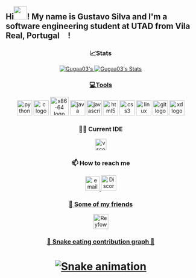 <h2 align="left">Hi<img src="https://emojis.slackmojis.com/emojis/images/1577305505/7373/hand_wave.gif?1577305505" width="35" />! My name is Gustavo Silva and I'm a software engineering student at UTAD from <b>Vila Real, Portugal</b> <img src="https://user-images.githubusercontent.com/107275079/215307237-c38ad7fe-6c2b-49cd-a3f9-91b42b36ccf4.png" width="17" />!</h2>

<div align="center">
  
  ### 📈Stats
  
  <a href="https://github.com/Gugaa03/Gugaa03">
    <img src="https://github-readme-stats.vercel.app/api?username=Gugaa03&show_icons=true&line_height=20&count_private=true&title_color=8c1aff&text_color=ffffff&bg_color=1d1f21&border_color=000000" alt="Gugaa03's"/>
  </a>
  <a href=https://github.com/Gugaa03/Gugaa03">
    <img src="https://github-readme-stats.vercel.app/api/top-langs/?username=Gugaa03&layout=compact&title_color=8c1aff&text_color=ffffff&bg_color=1d1f21&border_color=000000&langs_count=6" alt="Gugaa03's Stats"/>
    
   ### 💻Tools 
    
  </a>
  <img src="https://cdn.jsdelivr.net/gh/devicons/devicon/icons/python/python-original.svg" height='40' alt="python logo"  />
  <img src="https://cdn.jsdelivr.net/gh/devicons/devicon/icons/c/c-original.svg" height='40' alt="c logo"  />
  <img src="https://user-images.githubusercontent.com/5421823/62779159-4cf76880-baaa-11e9-8318-e20a1aaa913a.png" height='49' alt="x86-64 logo"  />
  <img src="https://cdn.jsdelivr.net/gh/devicons/devicon/icons/java/java-original.svg" height='40' alt="java logo"  />
  <img src="https://cdn.jsdelivr.net/gh/devicons/devicon/icons/javascript/javascript-original.svg" height='40' alt="javascript logo"  />
  <img src="https://cdn.jsdelivr.net/gh/devicons/devicon/icons/html5/html5-original.svg" height='40' alt="html5 logo"  />
  <img src="https://cdn.jsdelivr.net/gh/devicons/devicon/icons/css3/css3-original.svg" height='40' alt="css3 logo"  />
  <img src="https://cdn.jsdelivr.net/gh/devicons/devicon/icons/linux/linux-original.svg" height='40' alt="linux logo"  />
  <img src="https://cdn.jsdelivr.net/gh/devicons/devicon/icons/git/git-original.svg" height='40' alt="git logo"  />
  <img src="https://cdn.jsdelivr.net/gh/devicons/devicon/icons/xd/xd-plain.svg" height='40' alt="xd logo"  />
  </a>
  
  ### 👨‍💻 Current IDE
  
  <img src='https://cdn.jsdelivr.net/gh/devicons/devicon/icons/vscode/vscode-original.svg' alt='vscode' height='30' />
  
  ### 📫 How to reach me
  
  <a href="mailto:guga090403@gmail.com" target="_blank">
    <img src="https://user-images.githubusercontent.com/107275079/215570983-890f1d63-b366-452e-9c54-e34bc939178d.png" height="38" alt="email logo" />
  <a href="https://discordapp.com/users/224581047260545025" target="_blank">
    <img src="https://logodownload.org/wp-content/uploads/2017/11/discord-logo-1-1.png" height='40' alt="Discord logo"  />
    
   ### 💩 Some of my friends

   <a href="https://github.com/Gugaa03" target="_blank">
      <img src=https://avatars.githubusercontent.com/u/107275079?v=4" height="40" alt="Reyfow profile"  />
   
   
   ### 🐍 Snake eating contribution graph 🐍
    
 # ![Snake animation](https://github.com/Gugaa03/Gugaa03/blob/main/.github/workflows/blank.yml)
    
</div>
